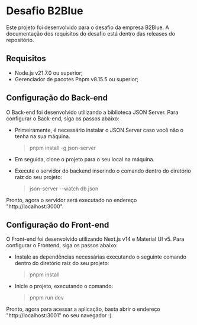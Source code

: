 # Desafio B2Blue

Este projeto foi desenvolvido para o desafio da empresa B2Blue. A documentação dos requisitos do desafio está dentro das releases do repositório.

## Requisitos

- Node.js v21.7.0 ou superior;
- Gerenciador de pacotes Pnpm v8.15.5 ou superior;

## Configuração do Back-end

O Back-end foi desenvolvido utilizando a biblioteca JSON Server. Para configurar o Back-end, siga os passos abaixo:

- Primeiramente, é necessário instalar o JSON Server caso você não o tenha na sua máquina.

  > pnpm install -g json-server

- Em seguida, clone o projeto para o seu local na máquina.
- Execute o servidor do backend inserindo o comando dentro do diretório raiz do seu projeto:
  > json-server --watch db.json

Pronto, agora o servidor será executado no endereço "http://localhost:3000".

## Configuração do Front-end

O Front-end foi desenvolvido utilizando Next.js v14 e Material UI v5. Para configurar o Frontend, siga os passos abaixo:

- Instale as dependências necessárias executando o seguinte comando dentro do diretório raiz do seu projeto:

  > pnpm install

- Inicie o projeto, executando o comando:
  > pnpm run dev

Pronto, agora para acessar a aplicação, basta abrir o endereço "http://localhost:3001" no seu navegador :).
